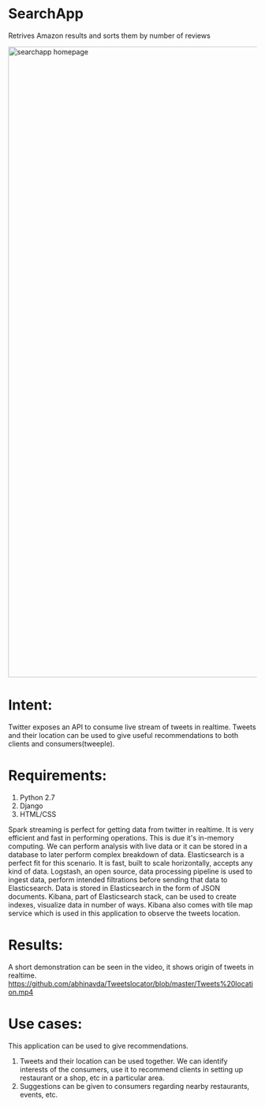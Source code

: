 # SearchApp
Retrives Amazon results and sorts them by number of reviews 

<img width="1280" alt="searchapp homepage" src="https://user-images.githubusercontent.com/27103067/34322688-2557ac98-e7f4-11e7-887b-d004e1ee9380.png">

# Intent:
Twitter exposes an API to consume live stream of tweets in realtime. Tweets and their location can be used to give useful recommendations to both clients and consumers(tweeple).

# Requirements:
1. Python 2.7
2. Django
3. HTML/CSS

Spark streaming is perfect for getting data from twitter in realtime. It is very efficient and fast in performing operations. This is due it's in-memory computing.
We can perform analysis with live data or it can be stored in a database to later perform complex breakdown of data.
Elasticsearch is a perfect fit for this scenario. It is fast, built to scale horizontally, accepts any kind of data. Logstash, an open source, data processing pipeline is used to ingest data, perform intended filtrations before sending that data to Elasticsearch. Data is stored in Elasticsearch in the form of JSON documents. Kibana, part of Elasticsearch stack, can be used to create indexes, visualize data in number of ways. Kibana also comes with tile map service which is used in this application to observe the tweets location.

# Results:
A short demonstration can be seen in the video, it shows origin of tweets in realtime.
https://github.com/abhinavda/Tweetslocator/blob/master/Tweets%20location.mp4

# Use cases:
This application can be used to give recommendations.
1. Tweets and their location can be used together. We can identify interests of the consumers, use it to recommend clients in setting up restaurant or a shop, etc in a particular area.
2. Suggestions can be given to consumers regarding nearby restaurants, events, etc.
